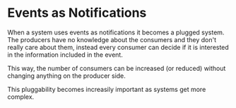 # Events as Notifications

When a system uses events as notifications it becomes a plugged system. The producers have no knowledge about the consumers and they don't really care about them, instead every consumer can decide if it is interested in the information included in the event.

This way, the number of consumers can be increased (or reduced) without changing anything on the producer side.

This pluggability becomes increasily important as systems get more complex.
